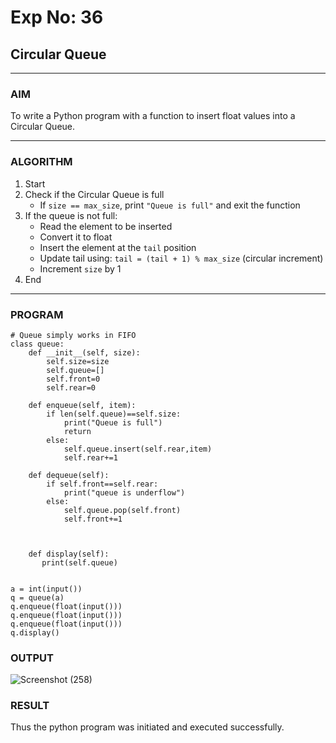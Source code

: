 
# Exp No: 36  
## Circular Queue 
---

### AIM  
To write a Python program with a function to insert float values into a Circular Queue.

---

### ALGORITHM

1. Start  
2. Check if the Circular Queue is full  
   - If `size == max_size`, print `"Queue is full"` and exit the function  
3. If the queue is not full:  
   - Read the element to be inserted  
   - Convert it to float  
   - Insert the element at the `tail` position  
   - Update tail using: `tail = (tail + 1) % max_size` (circular increment)  
   - Increment `size` by 1  
4. End

---

### PROGRAM

```
# Queue simply works in FIFO
class queue:
    def __init__(self, size):
        self.size=size
        self.queue=[]
        self.front=0
        self.rear=0

    def enqueue(self, item):
        if len(self.queue)==self.size:
            print("Queue is full")
            return
        else:
            self.queue.insert(self.rear,item)
            self.rear+=1
            
    def dequeue(self):
        if self.front==self.rear:
            print("queue is underflow")
        else:
            self.queue.pop(self.front)
            self.front+=1
        
   

    def display(self):
       print(self.queue)
       

a = int(input())
q = queue(a)
q.enqueue(float(input()))
q.enqueue(float(input()))
q.enqueue(float(input()))
q.display()

```

### OUTPUT
![Screenshot (258)](https://github.com/user-attachments/assets/88510507-a805-4c58-a858-36faead136b6)


### RESULT
Thus the python program was initiated and executed successfully.
